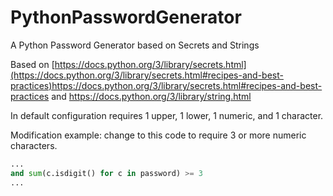 # PythonPasswordGenerator
A Python Password Generator based on Secrets and Strings

Based on [https://docs.python.org/3/library/secrets.html](https://docs.python.org/3/library/secrets.html#recipes-and-best-practices)https://docs.python.org/3/library/secrets.html#recipes-and-best-practices
and https://docs.python.org/3/library/string.html

In default configuration requires 1 upper, 1 lower, 1 numeric, and 1 character. 

Modification example: change to this code to require 3 or more numeric characters. 
```python
...
and sum(c.isdigit() for c in password) >= 3
...
```
